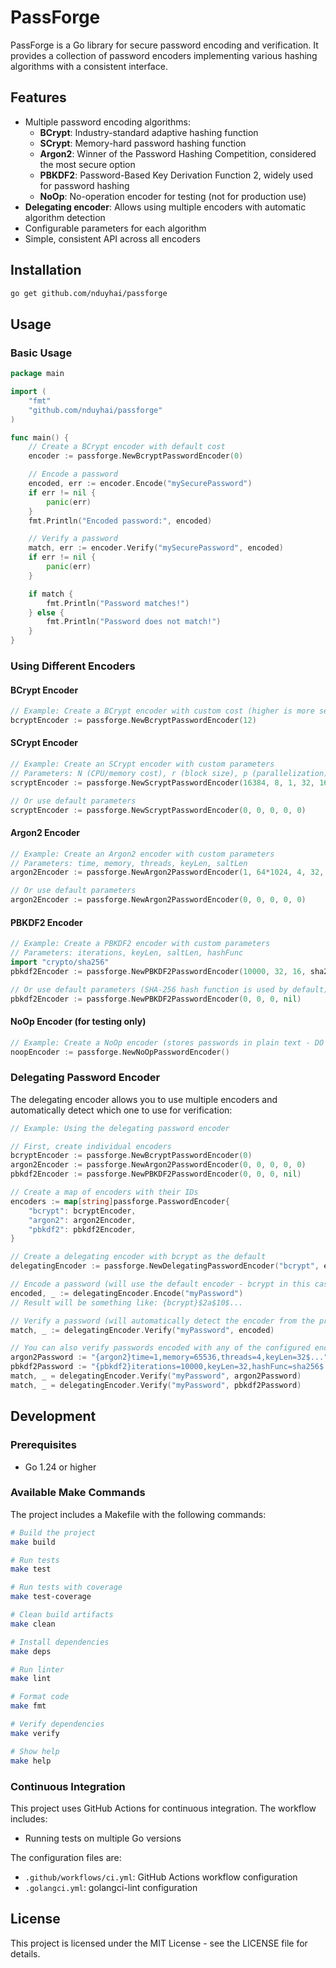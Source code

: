 # PassForge

PassForge is a Go library for secure password encoding and verification. It provides a collection of password encoders implementing various hashing algorithms with a consistent interface.

## Features

- Multiple password encoding algorithms:
  - **BCrypt**: Industry-standard adaptive hashing function
  - **SCrypt**: Memory-hard password hashing function
  - **Argon2**: Winner of the Password Hashing Competition, considered the most secure option
  - **PBKDF2**: Password-Based Key Derivation Function 2, widely used for password hashing
  - **NoOp**: No-operation encoder for testing (not for production use)
- **Delegating encoder**: Allows using multiple encoders with automatic algorithm detection
- Configurable parameters for each algorithm
- Simple, consistent API across all encoders

## Installation

```bash
go get github.com/nduyhai/passforge
```

## Usage

### Basic Usage

```go
package main

import (
    "fmt"
    "github.com/nduyhai/passforge" 
)

func main() {
    // Create a BCrypt encoder with default cost
    encoder := passforge.NewBcryptPasswordEncoder(0)

    // Encode a password
    encoded, err := encoder.Encode("mySecurePassword")
    if err != nil {
        panic(err)
    }
    fmt.Println("Encoded password:", encoded)

    // Verify a password
    match, err := encoder.Verify("mySecurePassword", encoded)
    if err != nil {
        panic(err)
    }

    if match {
        fmt.Println("Password matches!")
    } else {
        fmt.Println("Password does not match!")
    }
}
```

### Using Different Encoders

#### BCrypt Encoder

```go
// Example: Create a BCrypt encoder with custom cost (higher is more secure but slower)
bcryptEncoder := passforge.NewBcryptPasswordEncoder(12)
```

#### SCrypt Encoder

```go
// Example: Create an SCrypt encoder with custom parameters
// Parameters: N (CPU/memory cost), r (block size), p (parallelization), keyLen, saltLen
scryptEncoder := passforge.NewScryptPasswordEncoder(16384, 8, 1, 32, 16)

// Or use default parameters
scryptEncoder := passforge.NewScryptPasswordEncoder(0, 0, 0, 0, 0)
```

#### Argon2 Encoder

```go
// Example: Create an Argon2 encoder with custom parameters
// Parameters: time, memory, threads, keyLen, saltLen
argon2Encoder := passforge.NewArgon2PasswordEncoder(1, 64*1024, 4, 32, 16)

// Or use default parameters
argon2Encoder := passforge.NewArgon2PasswordEncoder(0, 0, 0, 0, 0)
```

#### PBKDF2 Encoder

```go
// Example: Create a PBKDF2 encoder with custom parameters
// Parameters: iterations, keyLen, saltLen, hashFunc
import "crypto/sha256"
pbkdf2Encoder := passforge.NewPBKDF2PasswordEncoder(10000, 32, 16, sha256.New)

// Or use default parameters (SHA-256 hash function is used by default)
pbkdf2Encoder := passforge.NewPBKDF2PasswordEncoder(0, 0, 0, nil)
```

#### NoOp Encoder (for testing only)

```go
// Example: Create a NoOp encoder (stores passwords in plain text - DO NOT USE IN PRODUCTION)
noopEncoder := passforge.NewNoOpPasswordEncoder()
```

### Delegating Password Encoder

The delegating encoder allows you to use multiple encoders and automatically detect which one to use for verification:

```go
// Example: Using the delegating password encoder

// First, create individual encoders
bcryptEncoder := passforge.NewBcryptPasswordEncoder(0)
argon2Encoder := passforge.NewArgon2PasswordEncoder(0, 0, 0, 0, 0)
pbkdf2Encoder := passforge.NewPBKDF2PasswordEncoder(0, 0, 0, nil)

// Create a map of encoders with their IDs
encoders := map[string]passforge.PasswordEncoder{
    "bcrypt": bcryptEncoder,
    "argon2": argon2Encoder,
    "pbkdf2": pbkdf2Encoder,
}

// Create a delegating encoder with bcrypt as the default
delegatingEncoder := passforge.NewDelegatingPasswordEncoder("bcrypt", encoders)

// Encode a password (will use the default encoder - bcrypt in this case)
encoded, _ := delegatingEncoder.Encode("myPassword")
// Result will be something like: {bcrypt}$2a$10$...

// Verify a password (will automatically detect the encoder from the prefix)
match, _ := delegatingEncoder.Verify("myPassword", encoded)

// You can also verify passwords encoded with any of the configured encoders
argon2Password := "{argon2}time=1,memory=65536,threads=4,keyLen=32$..."
pbkdf2Password := "{pbkdf2}iterations=10000,keyLen=32,hashFunc=sha256$..."
match, _ = delegatingEncoder.Verify("myPassword", argon2Password)
match, _ = delegatingEncoder.Verify("myPassword", pbkdf2Password)
```

## Development

### Prerequisites

- Go 1.24 or higher

### Available Make Commands

The project includes a Makefile with the following commands:

```bash
# Build the project
make build

# Run tests
make test

# Run tests with coverage
make test-coverage

# Clean build artifacts
make clean

# Install dependencies
make deps

# Run linter
make lint

# Format code
make fmt

# Verify dependencies
make verify

# Show help
make help
```

### Continuous Integration

This project uses GitHub Actions for continuous integration. The workflow includes:

- Running tests on multiple Go versions

The configuration files are:
- `.github/workflows/ci.yml`: GitHub Actions workflow configuration
- `.golangci.yml`: golangci-lint configuration

## License

This project is licensed under the MIT License - see the LICENSE file for details.
